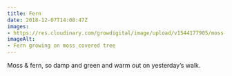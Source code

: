 ```yaml
---
title: Fern
date: 2018-12-07T14:08:47Z
images: 
- https://res.cloudinary.com/growdigital/image/upload/v1544177905/moss-fern-5B9F2F84.jpg
imageAlt: 
- Fern growing on moss covered tree
---
```


Moss & fern, so damp and green and warm out on yesterday’s walk.
